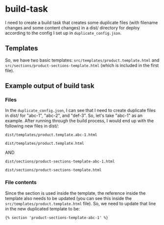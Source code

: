 # build-task

I need to create a build task that creates some duplicate files (with filename changes and some content changes) in a dist/ directory for deploy according to the config I set up in `duplicate_config.json`.

## Templates

So, we have two basic templates: `src/templates/product.template.html` and `src/sections/product-sections-template.html` (which is included in the first file).

## Example output of build task

### Files

In the `duplicate_config.json`, I can see that I need to create duplicate files in dist/ for "abc-1", "abc-2", and "def-3". So, let's take "abc-1" as an example. After running through the build process, I would end up with the following new files in dist/:

`dist/templates/product.template.abc-1.html`

`dist/templates/product.template.html`

AND

`dist/sections/product-sections-template-abc-1.html`

`dist/sections/product-sections-template.html`

### File contents

Since the section is used inside the template, the reference inside the template also needs to be updated (you can see this inside the `src/templates/product.template.html` file). So, we need to update that line in the new duplicated template to be:

`{% section 'product-sections-template-abc-1' %}`
